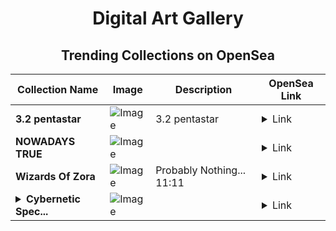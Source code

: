 <div align="center">

# Digital Art Gallery

## Trending Collections on OpenSea

| Collection Name                       | Image                                                                                     | Description                       | OpenSea Link                                                                                          |
|---------------------------------------|-------------------------------------------------------------------------------------------|-----------------------------------|--------------------------------------------------------------------------------------------------------|
| **3.2 pentastar** | ![Image](https://i.seadn.io/s/raw/files/f761d39a8dd5e9060c5f15c0d69d0555.jpg?w=500&auto=format?w=200&auto=format) | 3.2 pentastar | <details><summary>Link</summary>[3.2 pentastar](https://opensea.io/collection/3-2-pentastar)</details> |
| **NOWADAYS TRUE** | ![Image](https://i.seadn.io/s/raw/files/d8750ff9f2190e597d39f1b1d973d129.png?w=500&auto=format?w=200&auto=format) |  | <details><summary>Link</summary>[NOWADAYS TRUE](https://opensea.io/collection/nowadays-true)</details> |
| **Wizards Of Zora** | ![Image](https://i.seadn.io/s/raw/files/32def1584c6fa8436097b530cfb5693c.jpg?w=500&auto=format?w=200&auto=format) | Probably Nothing... 11:11 | <details><summary>Link</summary>[Wizards Of Zora](https://opensea.io/collection/wizards-of-zora)</details> |
| **<details><summary>Cybernetic Spec...</summary>Cybernetic Spectrum Dragon</details>** | ![Image](https://i.seadn.io/s/raw/files/dba5482336f2042b72309ecf206a8d9a.jpg?w=500&auto=format?w=200&auto=format) |  | <details><summary>Link</summary>[Cybernetic Spectrum Dragon](https://opensea.io/collection/cybernetic-spectrum-dragon)</details> |

</div>
